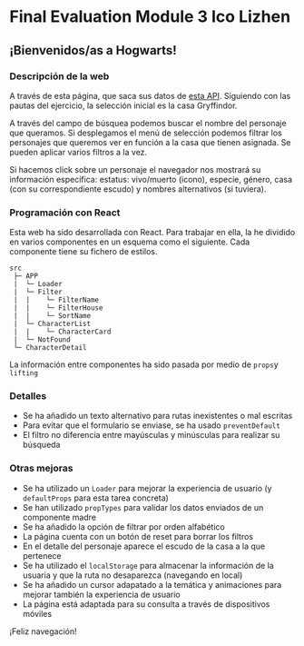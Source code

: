 # Final Evaluation Module 3 Ico Lizhen

## ¡Bienvenidos/as a Hogwarts!

### Descripción de la web

A través de esta página, que saca sus datos de [esta API](https://hp-api.onrender.com/api/characters/house/gryffindor). Siguiendo con las pautas del ejercicio, la selección inicial es la casa Gryffindor.

A través del campo de búsquea podemos buscar el nombre del personaje que queramos. Si desplegamos el menú de selección podemos filtrar los personajes que queremos ver en función a la casa que tienen asignada. Se pueden aplicar varios filtros a la vez.

Si hacemos click sobre un personaje el navegador nos mostrará su información específica: estatus: vivo/muerto (icono), especie, género, casa (con su correspondiente escudo) y nombres alternativos (si tuviera).

### Programación con React

Esta web ha sido desarrollada con React. Para trabajar en ella, la he dividido en varios componentes en un esquema como el siguiente. Cada componente tiene su fichero de estilos.

```
src
 ├─ APP
 |  └─ Loader
 |  └─ Filter
 |  |    └─ FilterName
 |  |    └─ FilterHouse
 |  |    └─ SortName
 |  └─ CharacterList
 |  |    └─ CharacterCard
 |  └─ NotFound
 └─ CharacterDetail

```

La información entre componentes ha sido pasada por medio de `props`y `lifting`

### Detalles

- Se ha añadido un texto alternativo para rutas inexistentes o mal escritas
- Para evitar que el formulario se enviase, se ha usado `preventDefault`
- El filtro no diferencia entre mayúsculas y minúsculas
  para realizar su búsqueda

### Otras mejoras

- Se ha utilizado un `Loader` para mejorar la experiencia de usuario (y `defaultProps` para esta tarea concreta)
- Se han utilizado `propTypes` para validar los datos enviados de un componente madre
- Se ha añadido la opción de filtrar por orden alfabético
- La página cuenta con un botón de reset para borrar los filtros
- En el detalle del personaje aparece el escudo de la casa a la que pertenece
- Se ha utilizado el `localStorage` para almacenar la información de la usuaria y que la ruta no desaparezca (navegando en local)
- Se ha añadido un cursor adapatado a la temática y animaciones para mejorar también la experiencia de usuario
- La página está adaptada para su consulta a través de dispositivos móviles

¡Feliz navegación!
